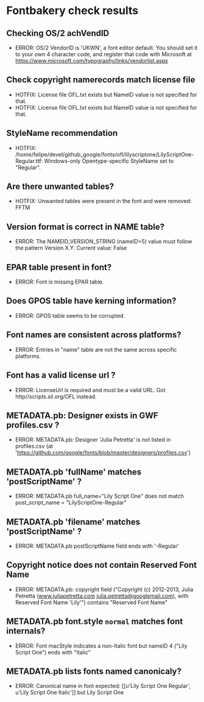 # Fontbakery check results
## Checking OS/2 achVendID
* ERROR: OS/2 VendorID is 'UKWN', a font editor default. You should set it to your own 4 character code, and register that code with Microsoft at https://www.microsoft.com/typography/links/vendorlist.aspx

## Check copyright namerecords match license file
* HOTFIX: License file OFL.txt exists but NameID value is not specified for that.
* HOTFIX: License file OFL.txt exists but NameID value is not specified for that.

## StyleName recommendation
* HOTFIX: /home/felipe/devel/github_google/fonts/ofl/lilyscriptone/LilyScriptOne-Regular.ttf: Windows-only Opentype-specific StyleName set to "Regular".

## Are there unwanted tables?
* HOTFIX: Unwanted tables were present in the font and were removed: FFTM

## Version format is correct in NAME table?
* ERROR: The NAMEID_VERSION_STRING (nameID=5) value must follow the pattern Version X.Y. Current value: False

## EPAR table present in font?
* ERROR: Font is missing EPAR table.

## Does GPOS table have kerning information?
* ERROR: GPOS table seems to be corrupted.

## Font names are consistent across platforms?
* ERROR: Entries in "name" table are not the same across specific platforms.

## Font has a valid license url ?
* ERROR: LicenseUrl is required and must be a valid URL. Got http//scripts.sil.org/OFL instead.

## METADATA.pb: Designer exists in GWF profiles.csv ?
* ERROR: METADATA.pb: Designer 'Julia Petretta' is not listed in profiles.csv (at 'https://github.com/google/fonts/blob/master/designers/profiles.csv')

## METADATA.pb 'fullName' matches 'postScriptName' ?
* ERROR: METADATA.pb full_name="Lily Script One" does not match post_script_name = "LilyScriptOne-Regular"

## METADATA.pb 'filename' matches 'postScriptName' ?
* ERROR: METADATA.pb postScriptName field ends with '-Regular'

## Copyright notice does not contain Reserved Font Name
* ERROR: METADATA.pb: copyright field ("Copyright (c) 2012-2013, Julia Petretta (www.juliapetretta.com julia.petretta@googlemail.com), with Reserved Font Name 'Lily'") contains "Reserved Font Name"

## METADATA.pb font.style `normal` matches font internals?
* ERROR: Font macStyle indicates a non-Italic font but nameID 4 ("Lily Script One") ends with "Italic"

## METADATA.pb lists fonts named canonicaly?
* ERROR: Canonical name in font expected: [[u'Lily Script One Regular', u'Lily Script One Italic']] but Lily Script One

